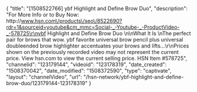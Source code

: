 {
    "title": "[1508522766] ybf Highlight and Define Brow Duo",
    "description": "For More Info or to Buy Now: http:\/\/www.hsn.com\/products\/seo\/8522690?rdr=1&sourceid=youtube&cm_mmc=Social-_-Youtube-_-ProductVideo-_-578725\r\nybf Highlight and Define Brow Duo \n\nWhat It Is \nThe perfect pair for brows that wow. ybf favorite universal brow pencil plus universal doubleended brow highlighter accentuates your brows and lifts...\r\nPrices shown on the previously recorded video may not represent the current price.  View hsn.com to view the current selling price. HSN Item #578725",
    "channelid": "123179144",
    "videoid": "123178319",
    "date_created": "1508370042",
    "date_modified": "1508372590",
    "type": "captivate",
    "layout": "channelVideo",
    "url": "\/hsn-network\/ybf-highlight-and-define-brow-duo\/123179144-123178319"
}